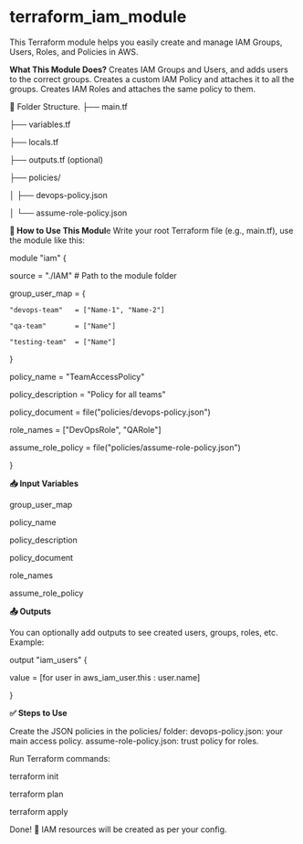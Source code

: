 # terraform_iam_module

This Terraform module helps you easily create and manage IAM Groups, Users, Roles, and Policies in AWS.

**What This Module Does?**
Creates IAM Groups and Users, and adds users to the correct groups.
Creates a custom IAM Policy and attaches it to all the groups.
Creates IAM Roles and attaches the same policy to them.

🧱 Folder Structure.
├── main.tf

├── variables.tf

├── locals.tf

├── outputs.tf (optional)

├── policies/

│   ├── devops-policy.json

│   └── assume-role-policy.json



**📌 How to Use This Modul**e
  Write your root Terraform file (e.g., main.tf), use the module like this:

module "iam" {

  source = "./IAM"  # Path to the module folder
  
  group_user_map = {
  
    "devops-team"   = ["Name-1", "Name-2"]
    
    "qa-team"       = ["Name"]
    
    "testing-team"  = ["Name"]
    
  }
  
  policy_name        = "TeamAccessPolicy"
  
  policy_description = "Policy for all teams"
  
  policy_document    = file("policies/devops-policy.json")
  
  role_names         = ["DevOpsRole", "QARole"]
  
  assume_role_policy = file("policies/assume-role-policy.json")
  
}



**📥 Input Variables**

group_user_map	    

policy_name	        

policy_description	

policy_document	   

role_names	       

assume_role_policy	



**📤 Outputs**

You can optionally add outputs to see created users, groups, roles, etc. Example:

output "iam_users" {

  value = [for user in aws_iam_user.this : user.name]
  
}



**✅ Steps to Use**

Create the JSON policies in the policies/ folder:
devops-policy.json: your main access policy.
assume-role-policy.json: trust policy for roles.

Run Terraform commands:

terraform init

terraform plan

terraform apply


Done! 🎉 IAM resources will be created as per your config.

